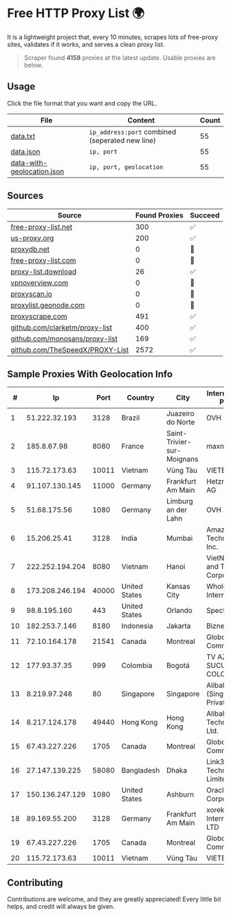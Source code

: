 
# Free HTTP Proxy List 🌍

It is a lightweight project that, every 10 minutes, scrapes lots of free-proxy sites, validates if it works, and serves a clean proxy list.


> Scraper found **4158** proxies at the latest update. Usable proxies are below.

## Usage

Click the file format that you want and copy the URL.


|File|Content|Count|
|----|-------|-----|
|[data.txt](https://raw.githubusercontent.com/themiralay/Proxy-List-World/master/data.txt)|`ip_address:port` combined (seperated new line)|55|
|[data.json](https://raw.githubusercontent.com/themiralay/Proxy-List-World/master/data.json)|`ip, port`|55|
|[data-with-geolocation.json](https://raw.githubusercontent.com/themiralay/Proxy-List-World/master/data-with-geolocation.json)|`ip, port, geolocation`|55|

## Sources

|Source|Found Proxies|Succeed|
|------|-------------|-------|
|[free-proxy-list.net](https://free-proxy-list.net)|300|✅|
|[us-proxy.org](https://www.us-proxy.org)|200|✅|
|[proxydb.net](http://proxydb.net)|0|🚫|
|[free-proxy-list.com](https://free-proxy-list.com/?page=&port=&type%5B%5D=http&type%5B%5D=https&up_time=0&search=Search)|0|🚫|
|[proxy-list.download](https://www.proxy-list.download/HTTP)|26|✅|
|[vpnoverview.com](https://vpnoverview.com/privacy/anonymous-browsing/free-proxy-servers)|0|🚫|
|[proxyscan.io](https://www.proxyscan.io)|0|🚫|
|[proxylist.geonode.com](https://proxylist.geonode.com/api/proxy-list?limit=300&page=1&sort_by=lastChecked&sort_type=desc&protocols=http,https)|0|🚫|
|[proxyscrape.com](https://api.proxyscrape.com/v2/?request=displayproxies&protocol=http&timeout=10000&country=all&ssl=all&anonymity=all)|491|✅|
|[github.com/clarketm/proxy-list](https://raw.githubusercontent.com/clarketm/proxy-list/master/proxy-list-raw.txt)|400|✅|
|[github.com/monosans/proxy-list](https://raw.githubusercontent.com/monosans/proxy-list/main/proxies/http.txt)|169|✅|
|[github.com/TheSpeedX/PROXY-List](https://raw.githubusercontent.com/TheSpeedX/PROXY-List/master/http.txt)|2572|✅|


## Sample Proxies With Geolocation Info

|#|Ip|Port|Country|City|Internet Service Provider|
|-|--|----|-------|----|-------------------------|
|1|51.222.32.193|3128|Brazil|Juazeiro do Norte|OVH Hosting|
|2|185.8.67.98|8080|France|Saint-Trivier-sur-Moignans|maxnod|
|3|115.72.173.63|10011|Vietnam|Vũng Tàu|VIETELmetro|
|4|91.107.130.145|11000|Germany|Frankfurt Am Main|Hetzner Online AG|
|5|51.68.175.56|1080|Germany|Limburg an der Lahn|OVH SAS|
|6|15.206.25.41|3128|India|Mumbai|Amazon Technologies Inc.|
|7|222.252.194.204|8080|Vietnam|Hanoi|VietNam Post and Telecom Corporation|
|8|173.208.246.194|40000|United States|Kansas City|WholeSale Internet|
|9|98.8.195.160|443|United States|Orlando|Spectrum|
|10|182.253.7.146|8180|Indonesia|Jakarta|Biznet Networks|
|11|72.10.164.178|21541|Canada|Montreal|GloboTech Communications|
|12|177.93.37.35|999|Colombia|Bogotá|TV AZTECA SUCURSAL COLOMBIA|
|13|8.219.97.248|80|Singapore|Singapore|Alibaba Cloud (Singapore) Private Limited|
|14|8.217.124.178|49440|Hong Kong|Hong Kong|Alibaba (US) Technology Co., Ltd.|
|15|67.43.227.226|1705|Canada|Montreal|GloboTech Communications|
|16|27.147.139.225|58080|Bangladesh|Dhaka|Link3 Technologies Limited|
|17|150.136.247.129|1080|United States|Ashburn|Oracle Corporation|
|18|89.169.55.200|3128|Germany|Frankfurt Am Main|xorek.cloud International LTD|
|19|67.43.227.226|1705|Canada|Montreal|GloboTech Communications|
|20|115.72.173.63|10011|Vietnam|Vũng Tàu|VIETELmetro|



## Contributing

Contributions are welcome, and they are greatly appreciated! Every
little bit helps, and credit will always be given.

